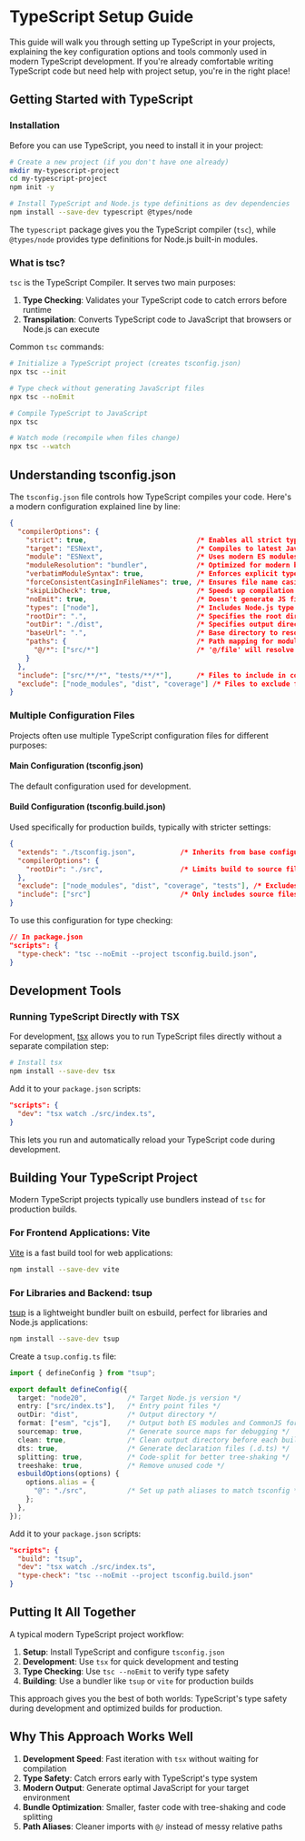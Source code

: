 # TypeScript Setup Guide

This guide will walk you through setting up TypeScript in your projects, explaining the key configuration options and tools commonly used in modern TypeScript development. If you're already comfortable writing TypeScript code but need help with project setup, you're in the right place!

## Getting Started with TypeScript

### Installation

Before you can use TypeScript, you need to install it in your project:

```bash
# Create a new project (if you don't have one already)
mkdir my-typescript-project
cd my-typescript-project
npm init -y

# Install TypeScript and Node.js type definitions as dev dependencies
npm install --save-dev typescript @types/node
```

The `typescript` package gives you the TypeScript compiler (`tsc`), while `@types/node` provides type definitions for Node.js built-in modules.

### What is tsc?

`tsc` is the TypeScript Compiler. It serves two main purposes:

1. **Type Checking**: Validates your TypeScript code to catch errors before runtime
2. **Transpilation**: Converts TypeScript code to JavaScript that browsers or Node.js can execute

Common `tsc` commands:

```bash
# Initialize a TypeScript project (creates tsconfig.json)
npx tsc --init

# Type check without generating JavaScript files
npx tsc --noEmit

# Compile TypeScript to JavaScript
npx tsc

# Watch mode (recompile when files change)
npx tsc --watch
```

## Understanding tsconfig.json

The `tsconfig.json` file controls how TypeScript compiles your code. Here's a modern configuration explained line by line:

```json
{
  "compilerOptions": {
    "strict": true,                           /* Enables all strict type checking options */
    "target": "ESNext",                       /* Compiles to latest JavaScript features */
    "module": "ESNext",                       /* Uses modern ES modules syntax */
    "moduleResolution": "bundler",            /* Optimized for modern bundlers like Vite/webpack */
    "verbatimModuleSyntax": true,             /* Enforces explicit type imports for better tree-shaking */
    "forceConsistentCasingInFileNames": true, /* Ensures file name casing consistency across systems */
    "skipLibCheck": true,                     /* Speeds up compilation by skipping type checking of libraries */
    "noEmit": true,                           /* Doesn't generate JS files (useful when using bundlers) */
    "types": ["node"],                        /* Includes Node.js type definitions */
    "rootDir": ".",                           /* Specifies the root directory of input files */
    "outDir": "./dist",                       /* Specifies output directory for compiled files */
    "baseUrl": ".",                           /* Base directory to resolve non-relative module names */
    "paths": {                                /* Path mapping for module aliases */
      "@/*": ["src/*"]                        /* '@/file' will resolve to 'src/file' */
    }
  },
  "include": ["src/**/*", "tests/**/*"],      /* Files to include in compilation */
  "exclude": ["node_modules", "dist", "coverage"] /* Files to exclude from compilation */
}
```

### Multiple Configuration Files

Projects often use multiple TypeScript configuration files for different purposes:

#### Main Configuration (tsconfig.json)

The default configuration used for development.

#### Build Configuration (tsconfig.build.json)

Used specifically for production builds, typically with stricter settings:

```json
{
  "extends": "./tsconfig.json",           /* Inherits from base configuration */
  "compilerOptions": {
    "rootDir": "./src",                   /* Limits build to source files only */
  },
  "exclude": ["node_modules", "dist", "coverage", "tests"], /* Excludes test files */
  "include": ["src"]                      /* Only includes source files */
}
```

To use this configuration for type checking:

```json
// In package.json
"scripts": {
  "type-check": "tsc --noEmit --project tsconfig.build.json",
}
```

## Development Tools

### Running TypeScript Directly with TSX

For development, [tsx](https://tsx.is/) allows you to run TypeScript files directly without a separate compilation step:

```bash
# Install tsx
npm install --save-dev tsx
```

Add it to your `package.json` scripts:

```json
"scripts": {
  "dev": "tsx watch ./src/index.ts",
}
```

This lets you run and automatically reload your TypeScript code during development.

## Building Your TypeScript Project

Modern TypeScript projects typically use bundlers instead of `tsc` for production builds.

### For Frontend Applications: Vite

[Vite](https://vitejs.dev/) is a fast build tool for web applications:

```bash
npm install --save-dev vite
```

### For Libraries and Backend: tsup

[tsup](https://tsup.egoist.dev/) is a lightweight bundler built on esbuild, perfect for libraries and Node.js applications:

```bash
npm install --save-dev tsup
```

Create a `tsup.config.ts` file:

```typescript
import { defineConfig } from "tsup";

export default defineConfig({
  target: "node20",          /* Target Node.js version */
  entry: ["src/index.ts"],   /* Entry point files */
  outDir: "dist",            /* Output directory */
  format: ["esm", "cjs"],    /* Output both ES modules and CommonJS formats */
  sourcemap: true,           /* Generate source maps for debugging */
  clean: true,               /* Clean output directory before each build */
  dts: true,                 /* Generate declaration files (.d.ts) */
  splitting: true,           /* Code-split for better tree-shaking */
  treeshake: true,           /* Remove unused code */
  esbuildOptions(options) {
    options.alias = {
      "@": "./src",          /* Set up path aliases to match tsconfig */
    };
  },
});
```

Add it to your `package.json` scripts:

```json
"scripts": {
  "build": "tsup",
  "dev": "tsx watch ./src/index.ts",
  "type-check": "tsc --noEmit --project tsconfig.build.json"
}
```

## Putting It All Together

A typical modern TypeScript project workflow:

1. **Setup**: Install TypeScript and configure `tsconfig.json`
2. **Development**: Use `tsx` for quick development and testing
3. **Type Checking**: Use `tsc --noEmit` to verify type safety
4. **Building**: Use a bundler like `tsup` or `vite` for production builds

This approach gives you the best of both worlds: TypeScript's type safety during development and optimized builds for production.

## Why This Approach Works Well

1. **Development Speed**: Fast iteration with `tsx` without waiting for compilation
2. **Type Safety**: Catch errors early with TypeScript's type system
3. **Modern Output**: Generate optimal JavaScript for your target environment
4. **Bundle Optimization**: Smaller, faster code with tree-shaking and code splitting
5. **Path Aliases**: Cleaner imports with `@/` instead of messy relative paths